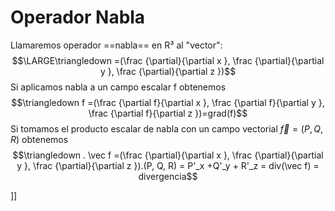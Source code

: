 # Operador Nabla
Llamaremos operador ==nabla== en R³ al "vector":
$$\LARGE\triangledown =(\frac {\partial}{\partial x }, \frac {\partial}{\partial y }, \frac {\partial}{\partial z })$$
Si aplicamos nabla a un campo escalar f obtenemos 
$$\triangledown f =(\frac {\partial f}{\partial x }, \frac {\partial f}{\partial y }, \frac {\partial f}{\partial z })=grad(f)$$
Si tomamos el producto escalar de nabla con un campo vectorial $\vec f = (P, Q, R)$ obtenemos
$$\triangledown . \vec f =(\frac {\partial}{\partial x }, \frac {\partial}{\partial y }, \frac {\partial}{\partial z }).(P, Q, R) = P'_x +Q'_y + R'_z = div(\vec f) = divergencia$$

]]